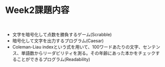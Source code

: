 <h1>Week2課題内容</h1></br>
<ul>
<li>
文字を暗号化して点数を勝負するゲーム(Scrabble)
</li>
<li>
暗号化して文字を出力するプログラム(Caesar)
</li>
<li>
Coleman-Liau indexという式を用いて、100ワードあたりの文字、センテンス、単語数からリーダビリティを測る。その年齢にあった本かをチェックすることができるプログラム(Readability)
</li>
</ul>
